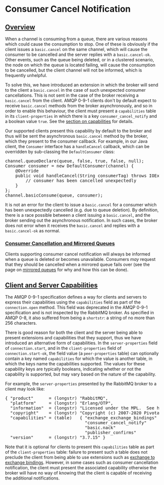 <!--
Copyright (c) 2007-2020 Pivotal Software, Inc.

All rights reserved. This program and the accompanying materials
are made available under the terms of the under the Apache License,
Version 2.0 (the "License”); you may not use this file except in compliance
with the License. You may obtain a copy of the License at

https://www.apache.org/licenses/LICENSE-2.0

Unless required by applicable law or agreed to in writing, software
distributed under the License is distributed on an "AS IS" BASIS,
WITHOUT WARRANTIES OR CONDITIONS OF ANY KIND, either express or implied.
See the License for the specific language governing permissions and
limitations under the License.
-->

# Consumer Cancel Notification

## <a id="overview" class="anchor" href="#overview">Overview</a>

When a channel is consuming from a queue, there are various
reasons which could cause the consumption to stop. One of
these is obviously if the client issues a
`basic.cancel` on the same channel, which will
cause the consumer to be cancelled and the server replies
with a `basic.cancel-ok`. Other events, such as
the queue being deleted, or in a clustered scenario, the
node on which the queue is located failing, will cause the
consumption to be cancelled, but the client channel will not
be informed, which is frequently unhelpful.

To solve this, we have introduced an extension in which the
broker will send to the client a `basic.cancel`
in the case of such unexpected consumer cancellations. This
is not sent in the case of the broker receiving a
`basic.cancel` from the client. AMQP 0-9-1
clients don't by default expect to receive
`basic.cancel` methods from the broker
asynchronously, and so in order to enable this behaviour,
the client must present a `capabilities` table in
its `client-properties` in which there is a key
`consumer_cancel_notify` and a boolean value
`true`. See the [section on capabilities](#capabilities) for details.

Our supported clients present this capability by default to
the broker and thus will be sent the asynchronous
`basic.cancel` method by the broker, which they
present to the consumer callback. For example, in our Java
client, the `Consumer` interface has a
`handleCancel` callback, which can be overridden
by sub-classing the `DefaultConsumer` class:

<pre class="lang-java">
channel.queueDeclare(queue, false, true, false, null);
Consumer consumer = new DefaultConsumer(channel) {
    @Override
    public void handleCancel(String consumerTag) throws IOException {
        // consumer has been cancelled unexpectedly
    }
};
channel.basicConsume(queue, consumer);
</pre>

It is not an error for the client to issue a
`basic.cancel` for a consumer which has been
unexpectedly cancelled (e.g. due to queue deletion). By
definition, there is a race possible between a client
issuing a `basic.cancel`, and the broker sending
out the asynchronous notification. In such cases, the broker
does not error when it receives the
`basic.cancel` and replies with a
`basic.cancel-ok` as normal.

### <a id="mirroring" class="anchor" href="#mirroring">Consumer Cancellation and Mirrored Queues</a>

Clients supporting consumer cancel notification will always be
informed when a queue is deleted or becomes
unavailable. Consumers <em>may</em> request that they should be cancelled
when a mirrored queue fails over (see the page on [mirrored queues](/ha.html)
for why and how this can be done).


## <a id="capabilities" class="anchor" href="#capabilities">Client and Server Capabilities</a>

The AMQP 0-9-1 specification defines a
way for clients and servers to express their capabilities using
the `capabilities` field as part of the
`connection.open` method. This field was
deprecated in the AMQP 0-9-1 specification and is not
inspected by the RabbitMQ broker. As specified in AMQP 0-8,
it also suffered from being a `shortstr`: a
string of no more than 256 characters.

There is good reason for both the client and the server
being able to present extensions and capabilities that they
support, thus we have introduced an alternative form of
capabilities. In the `server-properties` field of
`connection.start`, and in the
`client-properties` field of
`connection.start-ok`, the field value (a
`peer-properties` table) can optionally contain a
key named `capabilities` for which the value is
another table, in which the keys name the capabilities
supported. The values for these capability keys are
typically booleans, indicating whether or not the capability
is supported, but may vary based on the nature of the
capability.

For example, the `server-properties` presented by
the RabbitMQ broker to a client may look like:

<pre class="lang-haskell">
{ "product"      = (longstr) "RabbitMQ",
  "platform"     = (longstr) "Erlang/OTP",
  "information"  = (longstr) "Licensed under the MPL.  See https://www.rabbitmq.com/",
  "copyright"    = (longstr) "Copyright (c) 2007-2020 Pivotal Software, Inc.",
  "capabilities" = (table)   { "exchange_exchange_bindings" = (bool) true,
                               "consumer_cancel_notify"     = (bool) true,
                               "basic.nack"                 = (bool) true,
                               "publisher_confirms"         = (bool) true },
  "version"      = (longstr) "3.7.15" }
</pre>

Note that it is optional for clients to present this
`capabilities` table as part of the
`client-properties` table: failure to present
such a table does not preclude the client from being able to
use extensions such as [exchange to exchange bindings](/e2e.html).
However, in some cases such as consumer cancellation notification,
the client must present the associated capability otherwise the broker will have no
way of knowing that the client is capable of receiving the additional notifications.
